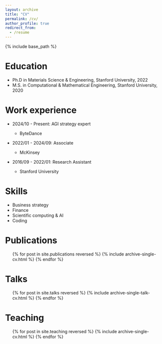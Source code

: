 ```yaml
---
layout: archive
title: "CV"
permalink: /cv/
author_profile: true
redirect_from:
  - /resume
---
```


{% include base_path %}

Education
======
* Ph.D in Materials Science & Engineering, Stanford University, 2022
* M.S. in Computational & Mathematical Engineering, Stanford University, 2020


Work experience
======
* 2024/10 - Present: AGI strategy expert
  * ByteDance

* 2022/01 - 2024/09: Associate
  * McKinsey

* 2016/09 - 2022/01: Research Assistant
  * Stanford University

  
Skills
======
* Business strategy
* Finance
* Scientific computing & AI
* Coding

Publications
======
  <ul>{% for post in site.publications reversed %}
    {% include archive-single-cv.html %}
  {% endfor %}</ul>
  
Talks
======
  <ul>{% for post in site.talks reversed %}
    {% include archive-single-talk-cv.html  %}
  {% endfor %}</ul>
  
Teaching
======
  <ul>{% for post in site.teaching reversed %}
    {% include archive-single-cv.html %}
  {% endfor %}</ul>
  